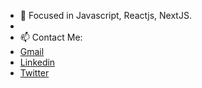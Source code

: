 
- 👀 Focused in Javascript, Reactjs, NextJS.
-  
- 📫 Contact Me: 
-  [Gmail](iamibrahim.riaz@gmail.com) 
- [Linkedin](https://www.linkedin.com/in/iamibrahimriaz/) 
- [Twitter](https://twitter.com/iamibrahimriaz) 



